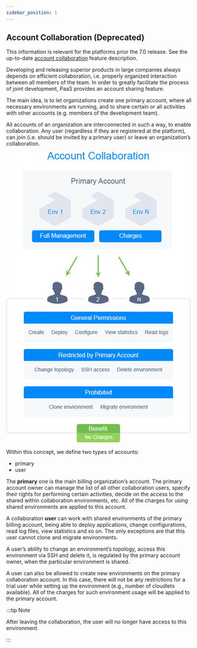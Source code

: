 ```yaml
---
sidebar_position: 1
---
```


## Account Collaboration (Deprecated)

This information is relevant for the platforms prior the 7.0 release. See the up-to-date [account collaboration](/docs/Account&Pricing/Accounts%20Collaboration/Collaboration%20Overview) feature description.

Developing and releasing superior products in large companies always depends on efficient collaboration, i.e. properly organized interaction between all members of the team. In order to greatly facilitate the process of joint development, PaaS provides an account sharing feature.

The main idea, is to let organizations create one primary account, where all necessary environments are running, and to share certain or all activities with other accounts (e.g. members of the development team).

All accounts of an organization are interconnected in such a way, to enable collaboration. Any user (regardless if they are registered at the platform), can join (i.e. should be invited by a primary user) or leave an organization’s collaboration.

<div style={{
    display:'flex',
    justifyContent: 'center',
    margin: '0 0 1rem 0'
}}>

![Locale Dropdown](./img/Overview/01-account-collaboration.png)

</div>

Within this concept, we define two types of accounts:

- primary
- user

The **primary** one is the main billing organization’s account. The primary account owner can manage the list of all other collaboration users, specify their rights for performing certain activities, decide on the access to the shared within collaboration environments, etc. All of the charges for using shared environments are applied to this account.

A collaboration **user** can work with shared environments of the primary billing account, being able to deploy applications, change configurations, read log files, view statistics and so on. The only exceptions are that this user cannot clone and migrate environments.

A user’s ability to change an environment’s topology, access this environment via SSH and delete it, is regulated by the primary account owner, when the particular environment is shared.

A user can also be allowed to create new environments on the primary collaboration account. In this case, there will not be any restrictions for a trial user while setting up the environment (e.g., number of cloudlets available). All of the charges for such environment usage will be applied to the primary account.

:::tip Note

After leaving the collaboration, the user will no longer have access to this environment.

:::
